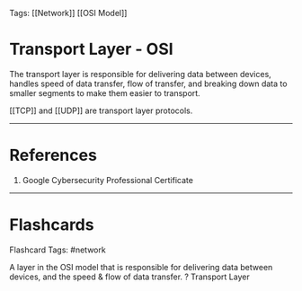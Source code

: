 Tags: [[Network]] [[OSI Model]]
# Transport Layer - OSI

The transport layer is responsible for delivering data between devices, handles speed of data transfer, flow of transfer, and breaking down data to smaller segments to make them easier to transport.

[[TCP]] and [[UDP]] are transport layer protocols.

---
# References

1. Google Cybersecurity Professional Certificate

---
# Flashcards

Flashcard Tags: #network 

A layer in the OSI model that is responsible for delivering data between devices, and the speed & flow of data transfer.
?
Transport Layer